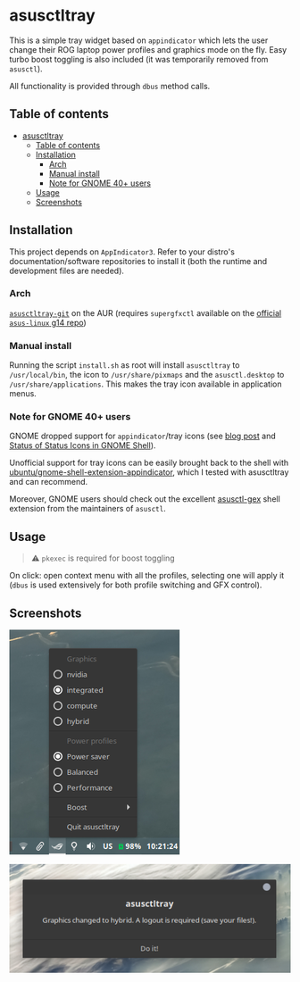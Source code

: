 # asusctltray
This is a simple tray widget based on `appindicator` which lets the user change their ROG laptop power profiles and graphics mode on the fly. Easy turbo boost toggling is also included (it was temporarily removed from `asusctl`).

All functionality is provided through `dbus` method calls.

## Table of contents
- [asusctltray](#asusctltray)
  - [Table of contents](#table-of-contents)
  - [Installation](#installation)
    - [Arch](#arch)
    - [Manual install](#manual-install)
    - [Note for GNOME 40+ users](#note-for-gnome-40-users)
  - [Usage](#usage)
  - [Screenshots](#screenshots)

## Installation
This project depends on `AppIndicator3`. Refer to your distro's documentation/software repositories to install it (both the runtime and development files are needed).

### Arch
[`asusctltray-git`](https://aur.archlinux.org/packages/asusctltray-git/) on the AUR (requires `supergfxctl` available on the [official `asus-linux` g14 repo](https://asus-linux.org/wiki/arch-guide/#repo))

### Manual install
Running the script `install.sh` as root will install `asusctltray` to `/usr/local/bin`, the icon to `/usr/share/pixmaps` and the `asusctl.desktop` to `/usr/share/applications`. This makes the tray icon available in application menus.

### Note for GNOME 40+ users
GNOME dropped support for `appindicator`/tray icons (see [blog post](https://blogs.gnome.org/aday/2017/08/31/status-icons-and-gnome/) and [Status of Status Icons in GNOME Shell](https://discourse.gnome.org/t/status-of-status-icon-in-gnome-shell/6441)). 

Unofficial support for tray icons can be easily brought back to the shell with [ubuntu/gnome-shell-extension-appindicator](https://github.com/ubuntu/gnome-shell-extension-appindicator), which I tested with asusctltray and can recommend.

Moreover, GNOME users should check out the excellent [asusctl-gex](https://gitlab.com/asus-linux/asusctl-gex/-/tree/main) shell extension from the maintainers of `asusctl`.

## Usage
> ⚠️ `pkexec` is required for boost toggling

On click: open context menu with all the profiles, selecting one will apply it (`dbus` is used extensively for both profile switching and GFX control).

## Screenshots
![tray.png](screenshots/tray.png)

![dialog.png](screenshots/dialog.png)
